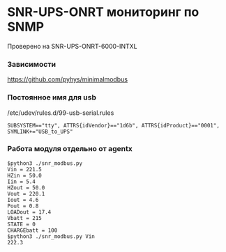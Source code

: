 # SNR-UPS-ONRT мониторинг по SNMP

Проверено на SNR-UPS-ONRT-6000-INTXL

### Зависимости
https://github.com/pyhys/minimalmodbus

### Постоянное имя для usb
/etc/udev/rules.d/99-usb-serial.rules
```
SUBSYSTEM=="tty", ATTRS{idVendor}=="1d6b", ATTRS{idProduct}=="0001", SYMLINK+="USB_to_UPS"
```

### Работа модуля отдельно от agentx
```
$python3 ./snr_modbus.py
Vin = 221.5
HZin = 50.0
Iin = 5.4
HZout = 50.0
Vout = 220.1
Iout = 4.6
Pout = 0.8
LOADout = 17.4
Vbatt = 215
STATE = 0
CHARGEbatt = 100
$python3 ./snr_modbus.py Vin
222.3
```
